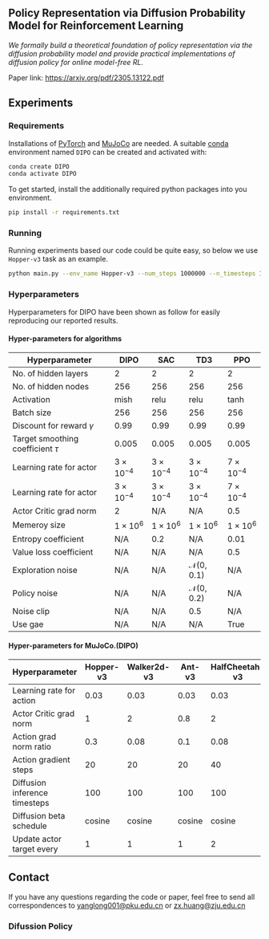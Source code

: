 ## Policy Representation via Diffusion Probability Model for Reinforcement Learning


*We formally build a theoretical foundation of policy representation via the diffusion probability model and provide practical implementations of diffusion policy for online model-free RL.*

Paper link: https://arxiv.org/pdf/2305.13122.pdf
## Experiments

### Requirements
Installations of [PyTorch](https://pytorch.org/) and [MuJoCo](https://github.com/deepmind/mujoco) are needed. 
A suitable [conda](https://conda.io) environment named `DIPO` can be created and activated with:
```.bash
conda create DIPO
conda activate DIPO
```
To get started, install the additionally required python packages into you environment.
```.bash
pip install -r requirements.txt
```

### Running
Running experiments based our code could be quite easy, so below we use `Hopper-v3` task as an example. 

```.bash
python main.py --env_name Hopper-v3 --num_steps 1000000 --n_timesteps 100 --cuda 0 --seed 0
```


### Hyperparameters
Hyperparameters for DIPO have been shown as follow for easily reproducing our reported results.

#### Hyper-parameters for algorithms
| Hyperparameter | DIPO | SAC | TD3 | PPO |
| -------------- | ---- | --- | --- | --- |
| No. of hidden layers | 2 | 2 | 2 | 2 |
| No. of hidden nodes | 256 | 256  | 256  | 256  |
| Activation | mish | relu | relu | tanh |
| Batch size | 256 | 256 | 256 | 256 |
| Discount for reward $\gamma$ | 0.99 | 0.99 | 0.99 | 0.99 |
| Target smoothing coefficient $\tau$ | 0.005 | 0.005 | 0.005 | 0.005 |
| Learning rate for actor | $3 × 10^{-4}$ | $3 × 10^{-4}$ | $3 × 10^{-4}$ | $7 × 10^{-4}$ |
| Learning rate for actor | $3 × 10^{-4}$ | $3 × 10^{-4}$ | $3 × 10^{-4}$ | $7 × 10^{-4}$ |
| Actor Critic grad norm | 2 | N/A | N/A | 0.5 |
| Memeroy size | $1 × 10^6$ | $1 × 10^6$ | $1 × 10^6$ | $1 × 10^6$ |
| Entropy coefficient | N/A | 0.2 | N/A | 0.01 |
| Value loss coefficient | N/A | N/A | N/A | 0.5 |
| Exploration noise | N/A | N/A | $\mathcal{N}$(0, 0.1) | N/A |
| Policy noise | N/A | N/A | $\mathcal{N}$(0, 0.2) | N/A |
| Noise clip | N/A | N/A | 0.5 | N/A |
| Use gae | N/A | N/A | N/A | True |

#### Hyper-parameters for MuJoCo.(DIPO)
| Hyperparameter | Hopper-v3 | Walker2d-v3 | Ant-v3 | HalfCheetah-v3 | Humanoid-v3 |
| --- | --- | --- | --- | --- | --- |
| Learning rate for action | 0.03 | 0.03 | 0.03 | 0.03 | 0.03 |
| Actor Critic grad norm | 1 | 2 | 0.8 | 2 | 2 |
| Action grad norm ratio | 0.3 | 0.08 | 0.1 | 0.08 | 0.1 |
| Action gradient steps | 20 | 20 | 20 | 40 | 20 |
| Diffusion inference timesteps | 100 | 100 | 100 | 100 | 100 |
| Diffusion beta schedule | cosine | cosine | cosine | cosine | cosine |
| Update actor target every | 1 | 1 | 1 | 2 | 1 |

## Contact
If you have any questions regarding the code or paper, feel free to send all correspondences to yanglong001@pku.edu.cn or zx.huang@zju.edu.cn


### Difussion Policy

